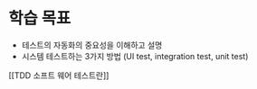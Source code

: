 # 학습 목표
- 테스트의 자동화의 중요성을 이해하고 설명
- 시스템 테스트하는 3가지 방법 (UI test, integration test, unit test)


[[TDD 소프트 웨어  테스트란]]


